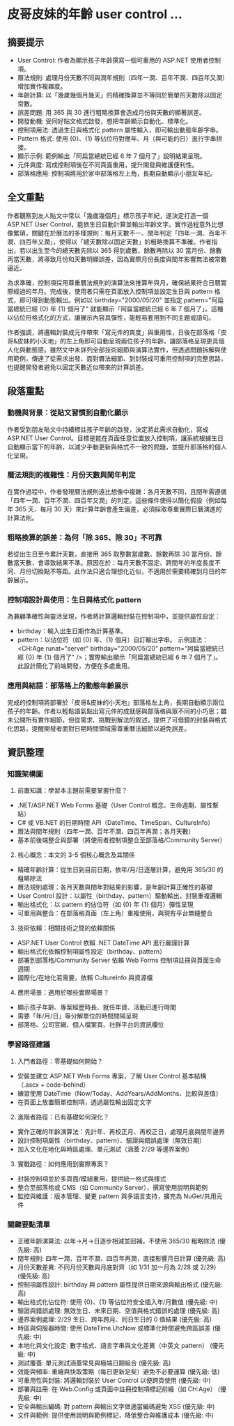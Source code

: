 # 皮哥皮妹的年齡 user control ...

## 摘要提示
- User Control: 作者為顯示孩子年齡撰寫一個可重用的 ASP.NET 使用者控制項。
- 曆法規則: 處理月份天數不同與潤年規則（四年一潤、百年不潤、四百年又潤）增加實作複雜度。
- 年齡計算: 以「幾歲幾個月幾天」的精確換算並不等同於簡單的天數除以固定常數。
- 誤差問題: 用 365 與 30 進行粗略換算會造成月份與天數的顯著誤差。
- 開發動機: 受同好貼文格式啟發，想把年齡顯示自動化、標準化。
- 控制項用法: 透過生日與格式化 pattern 屬性輸入，即可輸出動態年齡字串。
- Pattern 格式: 使用 {0}、{1} 等佔位符對應年、月（與可能的日）進行字串拼接。
- 顯示示例: 範例輸出「阿扁當總統已經 6 年 7 個月了」說明結果呈現。
- 元件爽度: 寫成控制項後在不同頁面重用，提升開發與維護便利性。
- 部落格應用: 控制項將用於家中部落格左上角，長期自動顯示小朋友年紀。

## 全文重點
作者觀察到友人貼文中常以「幾歲幾個月」標示孩子年紀，遂決定打造一個 ASP.NET User Control，能依生日自動計算並輸出年齡文字。實作過程意外比想像繁瑣，關鍵在於曆法的多樣規則：每月天數不一、閏年判定「四年一潤、百年不潤、四百年又潤」，使得以「總天數除以固定天數」的粗略換算不準確。作者指出，若以出生至今的總天數先除以 365 得到歲數、餘數再除以 30 當月份、餘數再當天數，將導致月份和天數明顯誤差，因為實際月份長度與閏年影響無法被常數逼近。

為求準確，控制項採用尊重曆法規則的演算法來推算年與月，確保結果符合日曆實際經過的年月。完成後，使用者只需在頁面放入控制項並設定生日與 pattern 格式，即可得到動態輸出。例如以 birthday="2000/05/20" 並指定 pattern="阿扁當總統已經 {0} 年 {1} 個月了" 就能顯示「阿扁當總統已經 6 年 7 個月了」。這種以佔位符格式化的方式，讓展示內容具彈性，能輕易套用到不同主題或語句。

作者強調，將邏輯封裝成元件帶來「寫元件的爽度」與重用性，日後在部落格「皮哥&皮妹的小天地」的左上角即可自動呈現兩位孩子的年齡，讓部落格呈現更具個人化與動態感。雖然文中未詳列全部技術細節與演算法實作，但透過問題拆解與使用範例，傳達了從需求出發、面對曆法細節、到封裝成可重用控制項的完整思路，也提醒開發者避免以固定天數近似帶來的計算誤差。

## 段落重點
### 動機與背景：從貼文習慣到自動化顯示
作者受到朋友貼文中持續標註孩子年齡的啟發，決定將此需求自動化，寫成 ASP.NET User Control。目標是能在頁面任意位置放入控制項，讓系統根據生日自動顯示當下的年齡，以減少手動更新與格式不一致的問題，並提升部落格的個人化呈現。

### 曆法規則的複雜性：月份天數與閏年判定
在實作過程中，作者發現曆法規則遠比想像中複雜：各月天數不同，且閏年需遵循「四年一潤、百年不潤、四百年又潤」的判定。這些條件使得以簡化假設（例如每年 365 天、每月 30 天）來計算年齡會產生偏差，必須採取尊重實際日曆演進的計算法則。

### 粗略換算的誤差：為何「除 365、除 30」不可靠
若從出生日至今累計天數，直接用 365 取整數當歲數、餘數再除 30 當月份、餘數當天數，會導致結果不準。原因在於：每月天數不固定、跨閏年的年度長度不同、月份切換點不等距。此作法只適合理想化近似，不適用於需要精確到月日的年齡展示。

### 控制項設計與使用：生日與格式化 pattern
為兼顧準確性與靈活呈現，作者將計算邏輯封裝在控制項中，並提供屬性設定：
- birthday：輸入出生日期作為計算基準。
- pattern：以佔位符（如 {0} 年、{1} 個月）自訂輸出字串。
示例語法：<CH:Age runat="server" birthday="2000/05/20" pattern="阿扁當總統已經 {0} 年 {1} 個月了" />；實際輸出顯示「阿扁當總統已經 6 年 7 個月了」。此設計簡化了前端開發，方便在多處重用。

### 應用與結語：部落格上的動態年齡展示
完成的控制項將部署於「皮哥&皮妹的小天地」部落格左上角，長期自動顯示兩位孩子的年齡。作者以輕鬆語氣點出寫元件的成就感與部落格與眾不同的小巧思；雖未公開所有實作細節，但從需求、挑戰到解法的敘述，提供了可借鏡的封裝與格式化思路，提醒開發者面對日期時間領域需尊重曆法細節以避免誤差。

## 資訊整理

### 知識架構圖
1. 前置知識：學習本主題前需要掌握什麼？
- .NET/ASP.NET Web Forms 基礎（User Control 概念、生命週期、屬性繫結）
- C# 或 VB.NET 的日期時間 API（DateTime、TimeSpan、CultureInfo）
- 曆法與閏年規則（四年一潤、百年不潤、四百年再潤；各月天數）
- 基本前後端整合與部署（將使用者控制項整合至部落格/Community Server）

2. 核心概念：本文的 3-5 個核心概念及其關係
- 精確年齡計算：從生日到目前日期，依年/月/日逐層計算，避免用 365/30 的粗略除法
- 曆法規則處理：各月天數與閏年對結果的影響，是年齡計算正確性的基礎
- User Control 設計：以屬性（birthday、pattern）驅動輸出，封裝重複邏輯
- 輸出格式化：以 pattern 的佔位符（如 {0} 年 {1} 個月）彈性呈現
- 可重用與整合：在部落格頁面（左上角）重複使用，與現有平台無縫整合

3. 技術依賴：相關技術之間的依賴關係
- ASP.NET User Control 依賴 .NET DateTime API 進行嚴謹計算
- 輸出格式化依賴控制項屬性設定（birthday、pattern）
- 部署到部落格/Community Server 依賴 Web Forms 控制項註冊與頁面生命週期
- 國際化/在地化若需要，依賴 CultureInfo 與資源檔

4. 應用場景：適用於哪些實際場景？
- 顯示孩子年齡、專案經歷時長、就任年資、活動已進行時間
- 需要「年/月/日」等分解單位的時間間隔呈現
- 部落格、公司官網、個人檔案頁、社群平台的資訊欄位

### 學習路徑建議
1. 入門者路徑：零基礎如何開始？
- 安裝並建立 ASP.NET Web Forms 專案，了解 User Control 基本結構（.ascx + code-behind）
- 練習使用 DateTime（Now/Today、AddYears/AddMonths、比較與差值）
- 在頁面上放置簡單控制項，透過屬性輸出固定文字

2. 進階者路徑：已有基礎如何深化？
- 實作正確的年齡演算法：先計年、再校正月、再校正日，處理月底與閏年邊界
- 設計控制項屬性（birthday、pattern）、驗證與錯誤處理（無效日期）
- 加入文化在地化與時區處理、單元測試（涵蓋 2/29 等邊界案例）

3. 實戰路徑：如何應用到實際專案？
- 封裝控制項並於多頁面/模組重用，提供統一格式與樣式
- 整合至部落格或 CMS（如 Community Server），撰寫使用說明與範例
- 監控與維護：版本管理、變更 pattern 與多語言支持，擴充為 NuGet/共用元件

### 關鍵要點清單
- 正確年齡演算法: 以年→月→日逐步相減並回補，不使用 365/30 粗略除法 (優先級: 高)
- 閏年規則: 四年一潤、百年不潤、四百年再潤，直接影響月日計算 (優先級: 高)
- 月份天數差異: 不同月份天數與月底對齊（如 1/31 加一月為 2/28 或 2/29） (優先級: 高)
- 控制項屬性設計: birthday 與 pattern 屬性提供日期來源與輸出格式 (優先級: 高)
- 輸出格式化佔位符: 使用 {0}、{1} 等佔位符安全插入年/月數值 (優先級: 中)
- 驗證與錯誤處理: 無效生日、未來日期、空值與格式錯誤的處理 (優先級: 高)
- 邊界案例處理: 2/29 生日、跨年跨月、同日生日的 0 值結果 (優先級: 高)
- 時區與伺服器時間: 使用 DateTime.UtcNow 或標準化時間避免跨區誤差 (優先級: 中)
- 本地化與文化設定: 數字格式、語言字串與文化差異（中英文 pattern） (優先級: 中)
- 測試覆蓋: 單元測試涵蓋常見與極端日期組合 (優先級: 高)
- 效能與頻率: 重繪與快取策略（每日更新足矣）避免不必要運算 (優先級: 低)
- 可重用性與封裝: 將邏輯封裝於 User Control 以便跨頁使用 (優先級: 中)
- 部署與註冊: 在 Web.Config 或頁面中註冊控制項標記前綴（如 CH:Age） (優先級: 中)
- 安全與輸出編碼: 對 pattern 與輸出文字做適當編碼避免 XSS (優先級: 中)
- 文件與範例: 提供使用說明與範例標記，降低整合與維護成本 (優先級: 中)